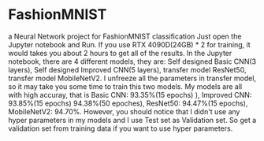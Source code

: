 # FashionMNIST
a Neural Network project for FashionMNIST classification 
Just open the Jupyter notebook and Run. If you use RTX 4090D(24GB) * 2 for training, it would takes you about 2 hours to get all of the results.
In the Jupyter notebook, there are 4 different models, they are: Self designed Basic CNN(3 layers), Self designed Improved CNN(5 layers), transfer model ResNet50, transfer model MobileNetV2. I unfreeze all the parameters in transfer model, so it may take you some time to train this two models.
My models are all with high accuray, that is Basic CNN: 93.35%(15 epochs) ), Improved CNN: 93.85%(15 epochs) 94.38%(50 epoches), ResNet50: 94.47%(15 epochs), MobileNetV2: 94.70%.
However, you should notice that I didn't use any hyper parameters in my models and I use Test set as Validation set. So get a validation set from training data if you want to use hyper parameters.
